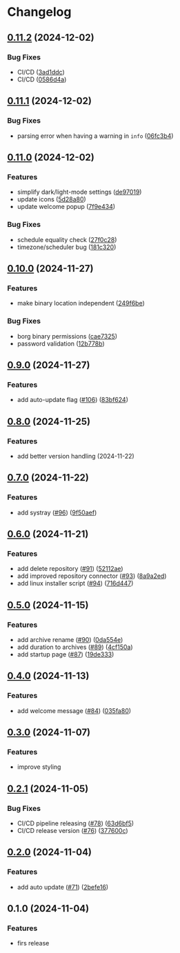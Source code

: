# Changelog

## [0.11.2](https://github.com/loomi-labs/arco/compare/v0.11.1...v0.11.2) (2024-12-02)


### Bug Fixes

* CI/CD ([3ad1ddc](https://github.com/loomi-labs/arco/commit/3ad1ddc5fe75901acfb9c75fd660082508f3877c))
* CI/CD ([0586d4a](https://github.com/loomi-labs/arco/commit/0586d4a0bdceff76fca06ed57c4853b998548a06))

## [0.11.1](https://github.com/loomi-labs/arco/compare/v0.11.0...v0.11.1) (2024-12-02)


### Bug Fixes

* parsing error when having a warning in `info` ([06fc3b4](https://github.com/loomi-labs/arco/commit/06fc3b402f5458ff30183244ce04071c2ab57944))

## [0.11.0](https://github.com/loomi-labs/arco/compare/v0.10.0...v0.11.0) (2024-12-02)


### Features

* simplify dark/light-mode settings ([de97019](https://github.com/loomi-labs/arco/commit/de97019886ab4a78015b2c575e6daad5a94bd87c))
* update icons ([5d28a80](https://github.com/loomi-labs/arco/commit/5d28a80f11eb19581ee45a2d8f76e75052e9fa0c))
* update welcome popup ([7f9e434](https://github.com/loomi-labs/arco/commit/7f9e4342f6e2454a5a711bb1a1b1d5ba9d1b4b6c))


### Bug Fixes

* schedule equality check ([27f0c28](https://github.com/loomi-labs/arco/commit/27f0c28b75a15f08fca4abb6a6f95fd24d904850))
* timezone/scheduler bug ([181c320](https://github.com/loomi-labs/arco/commit/181c320f1b2d159ef62e69ac0eb8c8c8d050192c))

## [0.10.0](https://github.com/loomi-labs/arco/compare/v0.9.0...v0.10.0) (2024-11-27)


### Features

* make binary location independent ([249f6be](https://github.com/loomi-labs/arco/commit/249f6be1fed0040121112cf1d5105c45f0504f98))


### Bug Fixes

* borg binary permissions ([cae7325](https://github.com/loomi-labs/arco/commit/cae7325f4f773fc597666a62642afc48dab6916d))
* password validation ([12b778b](https://github.com/loomi-labs/arco/commit/12b778b82a738183cac2e48b9ed76bb258f74aba))

## [0.9.0](https://github.com/loomi-labs/arco/compare/v0.8.0...v0.9.0) (2024-11-27)


### Features

* add auto-update flag ([#106](https://github.com/loomi-labs/arco/issues/106)) ([83bf624](https://github.com/loomi-labs/arco/commit/83bf624130aa86e9d8e1f48d4acfd9298b2c15cc))

## [0.8.0](https://github.com/loomi-labs/arco/compare/v0.7.0...v0.8.0) (2024-11-25)


### Features

* add better version handling (2024-11-22)

## [0.7.0](https://github.com/loomi-labs/arco/compare/v0.6.0...v0.7.0) (2024-11-22)


### Features

* add systray ([#96](https://github.com/loomi-labs/arco/issues/96)) ([9f50aef](https://github.com/loomi-labs/arco/commit/9f50aef29e63864bab53cfe567f6de3a8c743a84))

## [0.6.0](https://github.com/loomi-labs/arco/compare/v0.5.0...v0.6.0) (2024-11-21)


### Features

* add delete repository ([#91](https://github.com/loomi-labs/arco/issues/91)) ([52112ae](https://github.com/loomi-labs/arco/commit/52112aef417e087c7af46ebf6877ec17196c15e2))
* add improved repository connector ([#93](https://github.com/loomi-labs/arco/issues/93)) ([8a9a2ed](https://github.com/loomi-labs/arco/commit/8a9a2ed691f35d0d3ef54ea6ebc294837a790fdd))
* add linux installer script ([#94](https://github.com/loomi-labs/arco/issues/94)) ([716d447](https://github.com/loomi-labs/arco/commit/716d4476321d916bcc22a809c4f8ac542dcc6e3b))

## [0.5.0](https://github.com/loomi-labs/arco/compare/v0.4.0...v0.5.0) (2024-11-15)


### Features

* add archive rename ([#90](https://github.com/loomi-labs/arco/issues/90)) ([0da554e](https://github.com/loomi-labs/arco/commit/0da554e5653f97ccedb5b44139f119a68f1144ff))
* add duration to archives ([#89](https://github.com/loomi-labs/arco/issues/89)) ([4cf150a](https://github.com/loomi-labs/arco/commit/4cf150adca6bc511a36909a08aecba36fca85d1b))
* add startup page ([#87](https://github.com/loomi-labs/arco/issues/87)) ([19de333](https://github.com/loomi-labs/arco/commit/19de33379c87942afd07a3b2f40f7e885256eb1f))

## [0.4.0](https://github.com/loomi-labs/arco/compare/v0.3.0...v0.4.0) (2024-11-13)


### Features

* add welcome message ([#84](https://github.com/loomi-labs/arco/issues/84)) ([035fa80](https://github.com/loomi-labs/arco/commit/035fa80d8964225f685cdf0ace7d4a411c6dd71c))

## [0.3.0](https://github.com/loomi-labs/arco/compare/v0.2.1...v0.3.0) (2024-11-07)

### Features

* improve styling

## [0.2.1](https://github.com/loomi-labs/arco/compare/v0.2.0...v0.2.1) (2024-11-05)


### Bug Fixes

* CI/CD pipeline releasing ([#78](https://github.com/loomi-labs/arco/issues/78)) ([63d6bf5](https://github.com/loomi-labs/arco/commit/63d6bf592b8d2d1fb8623c2eec52491531e5033e))
* CI/CD release version ([#76](https://github.com/loomi-labs/arco/issues/76)) ([377600c](https://github.com/loomi-labs/arco/commit/377600c934a0f6756fbc65f5c8759a4413af9446))

## [0.2.0](https://github.com/loomi-labs/arco/compare/v0.1.0...v0.2.0) (2024-11-04)


### Features

* add auto update ([#71](https://github.com/loomi-labs/arco/issues/71)) ([2befe16](https://github.com/loomi-labs/arco/commit/2befe165eafba3c3a099df69aa9e66654f670a2f))

## 0.1.0 (2024-11-04)


### Features

* firs release
